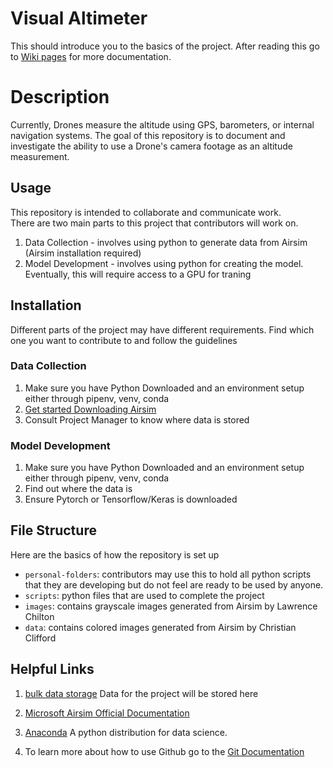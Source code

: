 # Visual Altimeter

This should introduce you to the basics of the project. After reading this go to [Wiki pages](https://github.com/DSSVisualAltimeter/DSS-visual-altimeter/wiki) for more documentation.  

# Description

Currently, Drones measure the altitude using GPS, barometers, or internal navigation systems. The goal of this repository is to document and investigate the ability to use a Drone's camera footage as an altitude measurement.  


## Usage

This repository is intended to collaborate and communicate work.  
There are two main parts to this project that contributors will work on.  
1. Data Collection - involves using python to generate data from Airsim (Airsim installation required)  
2. Model Development - involves using python for creating the model. Eventually, this will require access to a GPU for traning

## Installation

Different parts of the project may have different requirements. Find which one you want to contribute to and follow the guidelines  

### Data Collection

1. Make sure you have Python Downloaded and an environment setup either through pipenv, venv, conda
2. [Get started Downloading Airsim](https://github.com/DSSVisualAltimeter/DSS-visual-altimeter/wiki/Installation-Airsim-on-Windows)
3. Consult Project Manager to know where data is stored

### Model Development

1. Make sure you have Python Downloaded and an environment setup either through pipenv, venv, conda  
2. Find out where the data is  
3. Ensure Pytorch or Tensorflow/Keras is downloaded  

## File Structure

Here are the basics of how the repository is set up

- `personal-folders`: contributors may use this to hold all python scripts that they are developing but do not feel are ready to be used by anyone.  
- `scripts`: python files that are used to complete the project
- `images`: contains grayscale images generated from Airsim by Lawrence Chilton
- `data`: contains colored images generated from Airsim by Christian Clifford


## Helpful Links
1. [bulk data storage](https://drive.google.com/drive/folders/1Wm8eyhZ8ujNSy5ReifbYFk4cvICGkRuH?usp=sharing)
Data for the project will be stored here
 
2. [Microsoft Airsim Official Documentation](https://github.com/Microsoft/AirSim/)

3. [Anaconda](https://www.anaconda.com/distribution/) 
A python distribution for data science.

4. To learn more about how to use Github go to the [Git Documentation](https://git-scm.com/doc)

